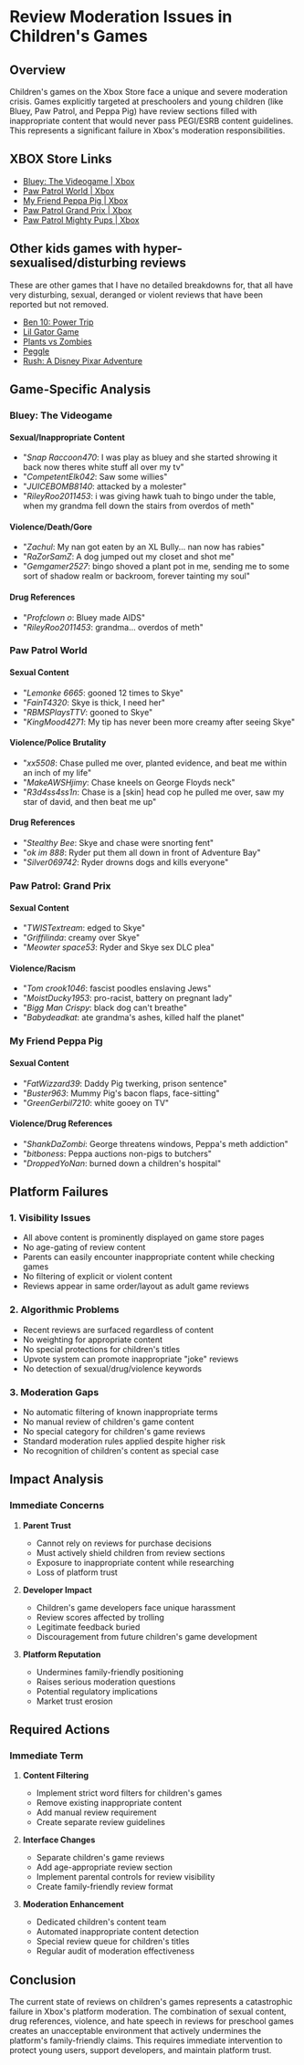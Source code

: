# Review Moderation Issues in Children's Games

## Overview

Children's games on the Xbox Store face a unique and severe moderation crisis. Games explicitly targeted at preschoolers and young children (like Bluey, Paw Patrol, and Peppa Pig) have review sections filled with inappropriate content that would never pass PEGI/ESRB content guidelines. This represents a significant failure in Xbox's moderation responsibilities.

## XBOX Store Links

- [Bluey: The Videogame | Xbox](https://www.xbox.com/en-GB/games/store/bluey-the-videogame/9N2J0FGV30DX/0010)
- [Paw Patrol World | Xbox](https://www.xbox.com/en-US/games/store/paw-patrol-world/9n2vds259qp1)
- [My Friend Peppa Pig | Xbox](https://www.xbox.com/en-GB/games/store/my-friend-peppa-pig/9ndjlxd2x2dm)
- [Paw Patrol Grand Prix | Xbox](https://www.xbox.com/en-US/games/store/paw-patrol-grand-prix/9MWBT3HFCZ3Z)
- [Paw Patrol Mighty Pups | Xbox](https://www.xbox.com/en-GB/games/store/paw-patrol-mighty-pups-save-adventure-bay/9N3TF03KNTBD)

## Other kids games with hyper-sexualised/disturbing reviews

These are other games that I have no detailed breakdowns for, that all have very disturbing, sexual, deranged or violent reviews that have been reported but not removed. 

- [Ben 10: Power Trip](https://www.xbox.com/en-GB/games/store/ben-10-power-trip/9NJWFF2KHL6H)
- [Lil Gator Game](https://www.xbox.com/en-GB/games/store/lil-gator-game/9N4FHWK9HWDK)
- [Plants vs Zombies](https://www.xbox.com/en-GB/games/store/plants-vs-zombies/BR1D9CR82ZM8)
- [Peggle](https://www.xbox.com/en-GB/games/store/peggle/BSCCQL7DZ9KD)
- [Rush: A Disney Pixar Adventure](https://www.xbox.com/en-GB/games/store/rush-a-disneypixar-adventure/9P3PL76N0KWZ)

## Game-Specific Analysis

### Bluey: The Videogame

#### Sexual/Inappropriate Content
- "*Snap Raccoon470*: I was play as bluey and she started shrowing it back now theres white stuff all over my tv"
- "*CompetentElk042*: Saw some willies"
- "*JUICEBOMB8140*: attacked by a molester"
- "*RileyRoo2011453*: i was giving hawk tuah to bingo under the table, when my grandma fell down the stairs from overdos of meth"

#### Violence/Death/Gore
- "*Zachul*: My nan got eaten by an XL Bully... nan now has rabies"
- "*RaZorSamZ*: A dog jumped out my closet and shot me"
- "*Gemgamer2527*: bingo shoved a plant pot in me, sending me to some sort of shadow realm or backroom, forever tainting my soul"

#### Drug References
- "*Profclown o*: Bluey made AIDS"
- "*RileyRoo2011453*: grandma... overdos of meth"

### Paw Patrol World

#### Sexual Content
- "*Lemonke 6665*: gooned 12 times to Skye"
- "*FainT4320*: Skye is thick, I need her"
- "*RBMSPlaysTTV*: gooned to Skye"
- "*KingMood4271*: My tip has never been more creamy after seeing Skye"

#### Violence/Police Brutality
- "*xx5508*: Chase pulled me over, planted evidence, and beat me within an inch of my life"
- "*MakeAWSHjimy*: Chase kneels on George Floyds neck"
- "*R3d4ss4ss1n*: Chase is a [skin] head cop he pulled me over, saw my star of david, and then beat me up"

#### Drug References
- "*Stealthy Bee*: Skye and chase were snorting fent"
- "*ok im 888*: Ryder put them all down in front of Adventure Bay"
- "*Silver069742*: Ryder drowns dogs and kills everyone"

### Paw Patrol: Grand Prix

#### Sexual Content
- "*TWISTextream*: edged to Skye"
- "*Griffilinda*: creamy over Skye"
- "*Meowter space53*: Ryder and Skye sex DLC plea"

#### Violence/Racism
- "*Tom crook1046*: fascist poodles enslaving Jews"
- "*MoistDucky1953*: pro-racist, battery on pregnant lady"
- "*Bigg Man Crispy*: black dog can't breathe"
- "*Babydeadkat*: ate grandma's ashes, killed half the planet"

### My Friend Peppa Pig

#### Sexual Content
- "*FatWizzard39*: Daddy Pig twerking, prison sentence"
- "*Buster963*: Mummy Pig's bacon flaps, face-sitting"
- "*GreenGerbil7210*: white gooey on TV"

#### Violence/Drug References
- "*ShankDaZombi*: George threatens windows, Peppa's meth addiction"
- "*bitboness*: Peppa auctions non-pigs to butchers"
- "*DroppedYoNan*: burned down a children's hospital"

## Platform Failures

### 1. Visibility Issues
- All above content is prominently displayed on game store pages
- No age-gating of review content
- Parents can easily encounter inappropriate content while checking games
- No filtering of explicit or violent content
- Reviews appear in same order/layout as adult game reviews

### 2. Algorithmic Problems
- Recent reviews are surfaced regardless of content
- No weighting for appropriate content
- No special protections for children's titles
- Upvote system can promote inappropriate "joke" reviews
- No detection of sexual/drug/violence keywords

### 3. Moderation Gaps
- No automatic filtering of known inappropriate terms
- No manual review of children's game content
- No special category for children's game reviews
- Standard moderation rules applied despite higher risk
- No recognition of children's content as special case

## Impact Analysis

### Immediate Concerns
1. **Parent Trust**
   - Cannot rely on reviews for purchase decisions
   - Must actively shield children from review sections
   - Exposure to inappropriate content while researching
   - Loss of platform trust

2. **Developer Impact**
   - Children's game developers face unique harassment
   - Review scores affected by trolling
   - Legitimate feedback buried
   - Discouragement from future children's game development

3. **Platform Reputation**
   - Undermines family-friendly positioning
   - Raises serious moderation questions
   - Potential regulatory implications
   - Market trust erosion

## Required Actions

### Immediate Term
1. **Content Filtering**
   - Implement strict word filters for children's games
   - Remove existing inappropriate content
   - Add manual review requirement
   - Create separate review guidelines

2. **Interface Changes**
   - Separate children's game reviews
   - Add age-appropriate review section
   - Implement parental controls for review visibility
   - Create family-friendly review format

3. **Moderation Enhancement**
   - Dedicated children's content team
   - Automated inappropriate content detection
   - Special review queue for children's titles
   - Regular audit of moderation effectiveness

## Conclusion

The current state of reviews on children's games represents a catastrophic failure in Xbox's platform moderation. The combination of sexual content, drug references, violence, and hate speech in reviews for preschool games creates an unacceptable environment that actively undermines the platform's family-friendly claims. This requires immediate intervention to protect young users, support developers, and maintain platform trust. 